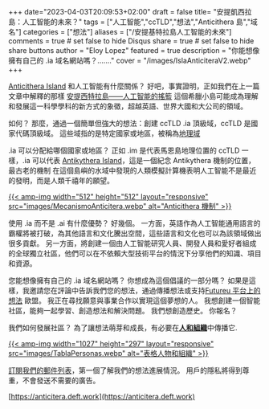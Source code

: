 +++
date="2023-04-03T20:09:53+02:00"
draft = false
title= "安提凱西拉島：人工智能的未來？"
tags = ["人工智能","ccTLD","想法","Anticithera 島","域名"]
categories = ["想法"]
aliases = ["/安提基特拉島人工智能的未來"]
comments = true # set false to hide Disqus
share = true # set false to hide share buttons
author = "Eloy Lopez"
featured = true
description = "你能想像擁有自己的 .ia 域名網站嗎？......."
cover = "/images/IslaAnticiteraV2.webp"
+++

[Anticithera Island](https://youtu.be/WN8uUl4rbkE) 和人工智能有什麼關係？ 好吧，事實證明，正如我們在上一篇文章中解釋的那樣 [安提西特拉島——人工智能的搖籃](https://deft.work/cn/blog/2022/09/16/%E5%AE%89%E6%8F%90%E5%87%B1%E8%A5%BF%E6%8B%89%E5%B3%B6%E4%BA%BA%E5%B7%A5%E6%99%BA%E8%83%BD%E7%9A%84%E6%90%96%E7%B1%83/) 這個希臘小島可能成為理解和發展這一科學學科的新方式的象徵，超越英語、世界大國和大公司的領域。

如何？ 那麼，通過一個簡單但強大的想法：創建 ccTLD .ia 頂級域，ccTLD 是國家代碼頂級域。 這些域指的是特定國家或地區，被稱為[地理域](https://www.ionos.es/digitalguide/dominios/extensiones-de-dominio/cctld-la-lista-completa-de-dominios-por-pais/)

.ia 可以分配給哪個國家或地區？ 正如 .im 是代表馬恩島地理位置的 ccTLD 一樣，.ia 可以代表 [Antikythera Island](https://youtu.be/WN8uUl4rbkE)，這是一個紀念 Antikythera 機制的位置，最古老的機制 在這個島嶼的水域中發現的人類模擬計算機表明人工智能不是最近的發明，而是人類千禧年的願望。

[{{< amp-img width="512" height="512" layout="responsive" src="images/MecanismoAnticitera.webp" alt="Anticithera 機制" >}}](https://deft.work/cn/blog/2022/09/16/%E5%AE%89%E6%8F%90%E5%87%B1%E8%A5%BF%E6%8B%89%E5%B3%B6%E4%BA%BA%E5%B7%A5%E6%99%BA%E8%83%BD%E7%9A%84%E6%90%96%E7%B1%83/)

使用 .ia 而不是 .ai 有什麼優勢？ 好幾個。 一方面，英語作為人工智能通用語言的霸權將被打破，為其他語言和文化騰出空間，這些語言和文化也可以為該領域做出很多貢獻。 另一方面，將創建一個由人工智能研究人員、開發人員和愛好者組成的全球獨立社區，他們可以在不依賴大型技術平台的情況下分享他們的知識、項目和資源。

您能想像擁有自己的 .ia 域名網站嗎？ 你想成為這個倡議的一部分嗎？ 如果是這樣，我邀請您在評論中告訴我們您的想法，通過傳播想法或支持[Futureu 平台上的想法](https://futureu.europa.eu/processes/Digital/f/15/proposals/27592?locale=en) 歐盟。 我正在尋找願意與事業合作以實現這個夢想的人。 我想創建一個智能社區，能夠一起學習、創造想法和解決問題。 我們想創造歷史。 你報名？

我們如何發展社區？ 為了讓想法萌芽和成長，有必要在[**人和組織**](https://docs.google.com/spreadsheets/d/1-6lBWrMexLKKDpfI2u8zKnvit3mXeZT9Zs6ngZk4glI/edit?usp=sharing)中傳播它.

[{{< amp-img width="1027" height="297" layout="responsive" src="images/TablaPersonas.webp" alt="表格人物和組織" >}}](https://docs.google.com/spreadsheets/d/1-6lBWrMexLKKDpfI2u8zKnvit3mXeZT9Zs6ngZk4glI/edit?usp=sharing)

[訂閱我們的郵件列表](https://docs.google.com/forms/d/e/1FAIpQLSeptFS3-XMVTeBFQzDEl1O55hkXhtOgYmMSEfpLLJk11UZEOA/viewform?usp=sf_link)，第一個了解我們的想法進展情況。 用戶的隱私將得到尊重，不會發送不需要的廣告。

<!-- [{{< amp-img width="1248" height="698" layout="responsive" src="images/QuijoteIA.webp" alt="Quijote" >}}](https://www .abc.es/opinion/abci-inteligencia-artificial-espanol-201903272343_noticia.html) -->

[https://anticitera.deft.work](https://anticitera.deft.work)